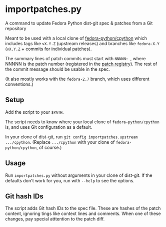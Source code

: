 # importpatches.py

A command to update Fedora Python dist-git spec & patches from a Git repository

Meant to be used with a local clone of [fedora-python/cpython]
which includes tags like `vX.Y.Z` (upstream releases) and branches
like `fedora-X.Y` (`vX.Y.Z` + commits for individual patches).

The summary lines of patch commits must start with `NNNNN: `, where NNNNN is
the patch number (registered in the [patch registry]).
The rest of the commit message should be usable in the spec.

(It also mostly works with the `fedora-2.7` branch, which uses different
conventions.)

[fedora-python/cpython]: https://github.com/fedora-python/cpython
[patch registry]: https://fedoraproject.org/wiki/SIGs/Python/PythonPatches


## Setup

Add the script to your `$PATH`.

The script needs to know where your local clone of `fedora-python/cpython` is,
and uses Git configuration as a default.

In your clone of dist-git, run `git config importpatches.upstream .../cpython`.
(Replace `.../cpython` with your clone of `fedora-python/cpython`, of course.)


## Usage

Run `importpatches.py` without arguments in your clone of dist-git.
If the defaults don't work for you, run with `--help` to see the options.


## Git hash IDs

The script adds Git hash IDs to the spec file.
These are hashes of the patch content, ignoring tings like context lines and
comments.
When one of these changes, pay special atttention to the patch diff.
